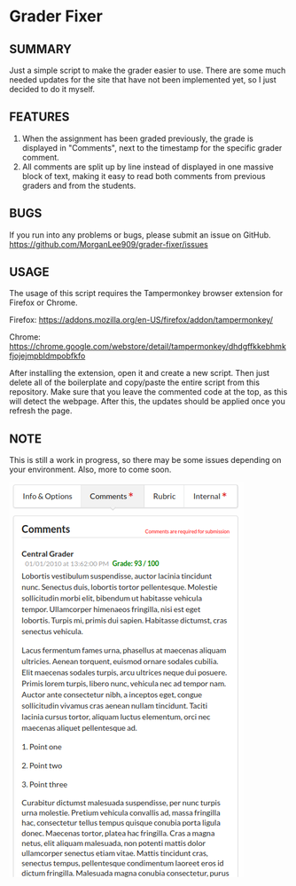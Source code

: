 # Grader Fixer

## SUMMARY
Just a simple script to make the grader easier to use. There are some much needed updates for the site that have not been implemented yet, so I just decided to do it myself.

## FEATURES
1. When the assignment has been graded previously, the grade is displayed in "Comments", next to the timestamp for the specific grader comment.
2. All comments are split up by line instead of displayed in one massive block of text, making it easy to read both comments from previous graders and from the students.

## BUGS
If you run into any problems or bugs, please submit an issue on GitHub. https://github.com/MorganLee909/grader-fixer/issues

## USAGE
The usage of this script requires the Tampermonkey browser extension for Firefox or Chrome.

Firefox: https://addons.mozilla.org/en-US/firefox/addon/tampermonkey/

Chrome: https://chrome.google.com/webstore/detail/tampermonkey/dhdgffkkebhmkfjojejmpbldmpobfkfo

After installing the extension, open it and create a new script. Then just delete all of the boilerplate and copy/paste the entire script from this repository. Make sure that you leave the commented code at the top, as this will detect the webpage. After this, the updates should be applied once you refresh the page.

## NOTE
This is still a work in progress, so there may be some issues depending on your environment. Also, more to come soon.


![Update comment view](./commentExample.png "Comments/Grades Update View")
